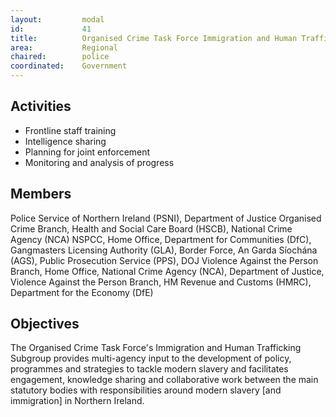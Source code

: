 ```yaml
---
layout: 		modal
id: 			41
title: 			Organised Crime Task Force Immigration and Human Trafficking Subgroup
area: 			Regional
chaired: 		police
coordinated:	Government
---
```


Activities
----------

* Frontline staff training
* Intelligence sharing
* Planning for joint enforcement
* Monitoring and analysis of progress

Members
-------

Police Service of Northern Ireland (PSNI), Department of Justice Organised Crime Branch, Health and Social Care Board (HSCB), National Crime Agency (NCA)
NSPCC, Home Office, Department for Communities (DfC), Gangmasters Licensing Authority (GLA), Border Force, An Garda Síochána (AGS), Public Prosecution Service (PPS), DOJ Violence Against the Person Branch, Home Office, National Crime Agency (NCA), Department of Justice, Violence Against the Person Branch, HM Revenue and Customs (HMRC), Department for the Economy (DfE)

Objectives
----------

The Organised Crime Task Force's Immigration and Human Trafficking Subgroup provides multi-agency input to the development of policy, programmes and strategies to tackle modern slavery and facilitates engagement, knowledge sharing and collaborative work between the main statutory bodies with responsibilities around modern slavery [and immigration] in Northern Ireland.